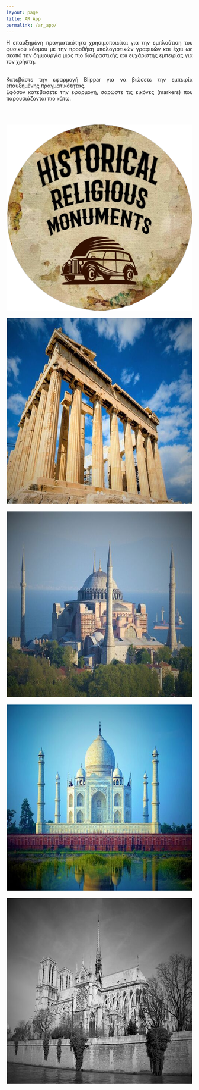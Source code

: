 ```yaml
---
layout: page
title: AR App
permalink: /ar_app/
---
```

<div style= 'text-align: justify;'>
Η επαυξημένη πραγματικότητα χρησιμοποιείται για την εμπλούτιση του φυσικού κόσμου με την προσθήκη υπολογιστικών γραφικών και έχει ως σκοπό την δημιουργία μιας πιο διαδραστικής και ευχάριστης εμπειρίας για τον χρήστη.<br><br>

Κατεβάστε την εφαρμογή Blippar για να βιώσετε την εμπειρία επαυξημένης πραγματικότητας.<br>
Εφόσον κατεβάσετε την εφαρμογή, σαρώστε τις εικόνες (markers) που παρουσιάζονται πιο κάτω.<br>
</div>
<br><br>
<p align="center">
  <img src="https://github.com/dionisiskon/heritage-promotion/blob/master/assets/images/logo1.png?raw=true"> <br><br>
  <img src="https://github.com/dionisiskon/heritage-promotion/blob/master/assets/images/Acropole_marker.jpg?raw=true"> <br><br>
  <img src="https://github.com/dionisiskon/heritage-promotion/blob/master/assets/images/Agia_Sofia_marker.jpg?raw=true"> <br><br>
  <img src="https://github.com/dionisiskon/heritage-promotion/blob/master/assets/images/Taj_Mahal_marker.jpg?raw=true"> <br><br>
  <img src="https://github.com/dionisiskon/heritage-promotion/blob/master/assets/images/Notre_Dame_marker.jpg?raw=true"> <br>
</p>
<!-- ![Logo](/assets/images/logo1.png) -->
<!-- <br><br>
![Ακρόπολη](/assets/images/Acropole.jpg) 
<br><br>
![Αγία Σοφία](/assets/images/Agia_Sofia.jpg)
<br><br>
![Παναγία των Παρισίων](/assets/images/Notre_Dame.jpg) -->
